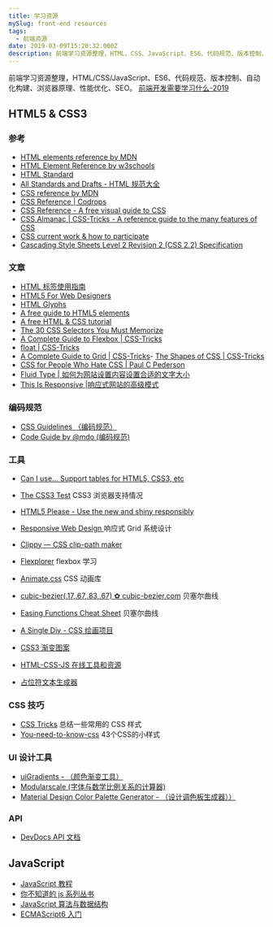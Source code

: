 ```yaml
---
title: 学习资源
mySlug: front-end resources
tags:
  - 前端资源
date: 2019-03-09T15:20:32.000Z
description: 前端学习资源整理，HTML、CSS、JavaScript、ES6、代码规范、版本控制、自动化构建、浏览器原理、性能优化、SEO 等等。
---
```


前端学习资源整理，HTML/CSS/JavaScript、ES6、代码规范、版本控制、自动化构建、浏览器原理、性能优化、SEO。 [前端开发需要学习什么-2019](https://frontendmasters.com/books/front-end-handbook/2019/)

## HTML5 & CSS3

### 参考
- [HTML elements reference by MDN](https://developer.mozilla.org/en-US/docs/Web/HTML/Element)
- [HTML Element Reference by w3schools](https://www.w3schools.com/tags/ref_byfunc.asp)
- [HTML Standard](https://html.spec.whatwg.org/)
- [All Standards and Drafts - HTML 规范大全](https://www.w3.org/TR/?tag=html#w3c_all)
- [CSS reference by MDN](https://developer.mozilla.org/en-US/docs/Web/CSS/Reference)
- [CSS Reference | Codrops](https://tympanus.net/codrops/css_reference/)
- [CSS Reference - A free visual guide to CSS](https://cssreference.io/)
- [CSS Almanac | CSS-Tricks - A reference guide to the many features of CSS](https://css-tricks.com/almanac/)
- [CSS current work & how to participate](https://www.w3.org/Style/CSS/current-work)
- [Cascading Style Sheets Level 2 Revision 2 (CSS 2.2) Specification](https://www.w3.org/TR/CSS22/)

### 文章
- [HTML 标签使用指南](https://paulrobertlloyd.com/styleguide)
- [HTML5 For Web Designers](https://html5forwebdesigners.com/history/)
- [HTML Glyphs](https://css-tricks.com/snippets/html/glyphs/)
- [A free guide to HTML5 <head> elements](https://htmlhead.dev/)
- [A free HTML & CSS tutorial](https://marksheet.io/)
- [The 30 CSS Selectors You Must Memorize](https://code.tutsplus.com/tutorials/the-30-css-selectors-you-must-memorize--net-16048)
- [A Complete Guide to Flexbox | CSS-Tricks](https://css-tricks.com/snippets/css/a-guide-to-flexbox/)
- [float | CSS-Tricks](https://css-tricks.com/almanac/properties/f/float/)
- [A Complete Guide to Grid | CSS-Tricks](https://css-tricks.com/snippets/css/complete-guide-grid/)- [The Shapes of CSS | CSS-Tricks](https://css-tricks.com/the-shapes-of-css/)
- [CSS for People Who Hate CSS | Paul C Pederson](http://paulcpederson.com/articles/css-for-people-who-hate-css/)
- [Fluid Type | 如何为网站设置内容设置合适的文字大小](https://trentwalton.com/2012/06/19/fluid-type/)
- [This Is Responsive |响应式网站的高级模式](https://bradfrost.github.io/this-is-responsive/)

### 编码规范
- [CSS Guidelines （编码规范）](https://cssguidelin.es/)
- [Code Guide by @mdo (编码规范)](https://codeguide.co/)

### 工具
- [Can I use... Support tables for HTML5, CSS3, etc](https://caniuse.com/)
- [The CSS3 Test](https://css3test.com/) CSS3 浏览器支持情况
- [HTML5 Please - Use the new and shiny responsibly](https://html5please.com/)
- [Responsive Web Design ](http://www.responsivegridsystem.com/) 响应式 Grid 系统设计
- [Clippy — CSS clip-path maker](https://bennettfeely.com/clippy/)
- [Flexplorer](https://bennettfeely.com/flexplorer/)  flexbox 学习
- [Animate.css](https://daneden.github.io/animate.css/) CSS 动画库
- [cubic-bezier(.17,.67,.83,.67) ✿ cubic-bezier.com](https://cubic-bezier.com/#.17,.67,.83,.67) 贝塞尔曲线
- [Easing Functions Cheat Sheet](https://easings.net/) 贝塞尔曲线
- [A Single Div - CSS 绘画项目](https://a.singlediv.com/)
- [CSS3 渐变图案](https://leaverou.github.io/css3patterns/)
- [HTML-CSS-JS 在线工具和资源](https://html-css-js.com/)
- [占位符文本生成器](https://loremipsum.io/)


### CSS 技巧
- [CSS Tricks](https://qishaoxuan.github.io/css_tricks/) 总结一些常用的 CSS 样式
- [You-need-to-know-css](https://lhammer.cn/You-need-to-know-css/#/) 43个CSS的小样式

### UI 设计工具

- [uiGradients - （颜色渐变工具）](https://uigradients.com/#Amin)
- [Modularscale (字体与数学比例关系的计算器)](https://www.modularscale.com/)
- [Material Design Color Palette Generator - （设计调色板生成器））](https://www.materialpalette.com/)

### API 
- [DevDocs API 文档](https://devdocs.io/)

## JavaScript

- [JavaScript 教程 ](https://wangdoc.com/)
- [你不知道的 js 系列丛书](https://github.com/getify/You-Dont-Know-JS/tree/1ed-zh-CN)
- [JavaScript 算法与数据结构 ](https://github.com/trekhleb/javascript-algorithms/blob/master/README.zh-CN.md)
- [ECMAScript6 入门 ](http://es6.ruanyifeng.com/) 


